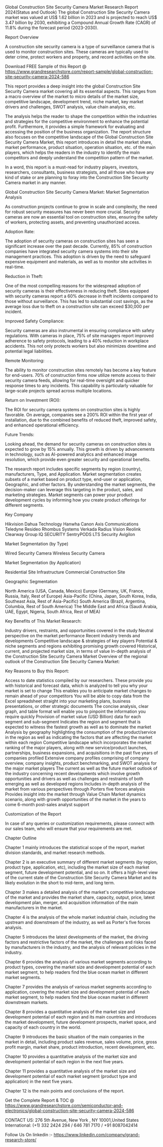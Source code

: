 Global Construction Site Security Camera Market Research Report 2024(Status and Outlook)
The global Construction Site Security Camera market was valued at US$ 1.62 billion in 2023 and is projected to reach US$ 3.47 billion by 2030, exhibiting a Compound Annual Growth Rate (CAGR) of 11.8% during the forecast period (2023-2030).

Report Overview

A construction site security camera is a type of surveillance camera that is used to monitor construction sites. These cameras are typically used to deter crime, protect workers and property, and record activities on the site.

Download FREE Sample of this Report @ https://www.grandresearchstore.com/report-sample/global-construction-site-security-camera-2024-586

This report provides a deep insight into the global Construction Site Security Camera market covering all its essential aspects. This ranges from a macro overview of the market to micro details of the market size, competitive landscape, development trend, niche market, key market drivers and challenges, SWOT analysis, value chain analysis, etc.

The analysis helps the reader to shape the competition within the industries and strategies for the competitive environment to enhance the potential profit. Furthermore, it provides a simple framework for evaluating and accessing the position of the business organization. The report structure also focuses on the competitive landscape of the Global Construction Site Security Camera Market, this report introduces in detail the market share, market performance, product situation, operation situation, etc. of the main players, which helps the readers in the industry to identify the main competitors and deeply understand the competition pattern of the market.

In a word, this report is a must-read for industry players, investors, researchers, consultants, business strategists, and all those who have any kind of stake or are planning to foray into the Construction Site Security Camera market in any manner.

Global Construction Site Security Camera Market: Market Segmentation Analysis

As construction projects continue to grow in scale and complexity, the need for robust security measures has never been more crucial. Security cameras are now an essential tool on construction sites, ensuring the safety of workers, protecting assets, and preventing unauthorized access.

Adoption Rate:

The adoption of security cameras on construction sites has seen a significant increase over the past decade. Currently, 85% of construction companies have integrated security camera systems into their site management practices. This adoption is driven by the need to safeguard expensive equipment and materials, as well as to monitor site activities in real-time.

Reduction in Theft:

One of the most compelling reasons for the widespread adoption of security cameras is their effectiveness in reducing theft. Sites equipped with security cameras report a 60% decrease in theft incidents compared to those without surveillance. This has led to substantial cost savings, as the average loss due to theft on a construction site can exceed $30,000 per incident.

Improved Safety Compliance:

Security cameras are also instrumental in ensuring compliance with safety regulations. With cameras in place, 75% of site managers report improved adherence to safety protocols, leading to a 40% reduction in workplace accidents. This not only protects workers but also minimizes downtime and potential legal liabilities.

Remote Monitoring:

The ability to monitor construction sites remotely has become a key feature for end-users. 70% of construction firms now utilize remote access to their security camera feeds, allowing for real-time oversight and quicker response times to any incidents. This capability is particularly valuable for large-scale projects spread across multiple locations.

Return on Investment (ROI):

The ROI for security camera systems on construction sites is highly favorable. On average, companies see a 200% ROI within the first year of installation, due to the combined benefits of reduced theft, improved safety, and enhanced operational efficiency.

Future Trends:

Looking ahead, the demand for security cameras on construction sites is expected to grow by 15% annually. This growth is driven by advancements in technology, such as AI-powered analytics and enhanced image resolution, which provide even greater security and operational benefits.

The research report includes specific segments by region (country), manufacturers, Type, and Application. Market segmentation creates subsets of a market based on product type, end-user or application, Geographic, and other factors. By understanding the market segments, the decision-maker can leverage this targeting in the product, sales, and marketing strategies. Market segments can power your product development cycles by informing how you create product offerings for different segments.

Key Company

Hikvision
Dahua Technology
Hanwha
Canon
Axis Communications
Teledyne
Resideo
Rhombus Systems
Verkada
Radius Vision
Reolink
Clearway Group
IQ SECURITY
SentryPODS
LTS Security
Avigilon

Market Segmentation (by Type)

Wired Security Camera
Wireless Security Camera

Market Segmentation (by Application)

Residential Site
Infrastructure
Commercial Construction Site

Geographic Segmentation

North America (USA, Canada, Mexico)
Europe (Germany, UK, France, Russia, Italy, Rest of Europe)
Asia-Pacific (China, Japan, South Korea, India, Southeast Asia, Rest of Asia-Pacific)
South America (Brazil, Argentina, Columbia, Rest of South America)
The Middle East and Africa (Saudi Arabia, UAE, Egypt, Nigeria, South Africa, Rest of MEA)

Key Benefits of This Market Research:

Industry drivers, restraints, and opportunities covered in the study
Neutral perspective on the market performance
Recent industry trends and developments
Competitive landscape & strategies of key players
Potential & niche segments and regions exhibiting promising growth covered
Historical, current, and projected market size, in terms of value
In-depth analysis of the Construction Site Security Camera Market
Overview of the regional outlook of the Construction Site Security Camera Market:

Key Reasons to Buy this Report:

Access to date statistics compiled by our researchers. These provide you with historical and forecast data, which is analyzed to tell you why your market is set to change
This enables you to anticipate market changes to remain ahead of your competitors
You will be able to copy data from the Excel spreadsheet straight into your marketing plans, business presentations, or other strategic documents
The concise analysis, clear graph, and table format will enable you to pinpoint the information you require quickly
Provision of market value (USD Billion) data for each segment and sub-segment
Indicates the region and segment that is expected to witness the fastest growth as well as to dominate the market
Analysis by geography highlighting the consumption of the product/service in the region as well as indicating the factors that are affecting the market within each region
Competitive landscape which incorporates the market ranking of the major players, along with new service/product launches, partnerships, business expansions, and acquisitions in the past five years of companies profiled
Extensive company profiles comprising of company overview, company insights, product benchmarking, and SWOT analysis for the major market players
The current as well as the future market outlook of the industry concerning recent developments which involve growth opportunities and drivers as well as challenges and restraints of both emerging as well as developed regions
Includes in-depth analysis of the market from various perspectives through Porters five forces analysis
Provides insight into the market through Value Chain
Market dynamics scenario, along with growth opportunities of the market in the years to come
6-month post-sales analyst support

Customization of the Report

In case of any queries or customization requirements, please connect with our sales team, who will ensure that your requirements are met.

Chapter Outline

Chapter 1 mainly introduces the statistical scope of the report, market division standards, and market research methods.

Chapter 2 is an executive summary of different market segments (by region, product type, application, etc), including the market size of each market segment, future development potential, and so on. It offers a high-level view of the current state of the Construction Site Security Camera Market and its likely evolution in the short to mid-term, and long term.

Chapter 3 makes a detailed analysis of the market's competitive landscape of the market and provides the market share, capacity, output, price, latest development plan, merger, and acquisition information of the main manufacturers in the market.

Chapter 4 is the analysis of the whole market industrial chain, including the upstream and downstream of the industry, as well as Porter's five forces analysis.

Chapter 5 introduces the latest developments of the market, the driving factors and restrictive factors of the market, the challenges and risks faced by manufacturers in the industry, and the analysis of relevant policies in the industry.

Chapter 6 provides the analysis of various market segments according to product types, covering the market size and development potential of each market segment, to help readers find the blue ocean market in different market segments.

Chapter 7 provides the analysis of various market segments according to application, covering the market size and development potential of each market segment, to help readers find the blue ocean market in different downstream markets.

Chapter 8 provides a quantitative analysis of the market size and development potential of each region and its main countries and introduces the market development, future development prospects, market space, and capacity of each country in the world.

Chapter 9 introduces the basic situation of the main companies in the market in detail, including product sales revenue, sales volume, price, gross profit margin, market share, product introduction, recent development, etc.

Chapter 10 provides a quantitative analysis of the market size and development potential of each region in the next five years.

Chapter 11 provides a quantitative analysis of the market size and development potential of each market segment (product type and application) in the next five years.

Chapter 12 is the main points and conclusions of the report.

Get the Complete Report & TOC @ https://www.grandresearchstore.com/semiconductor-and-electronics/global-construction-site-security-camera-2024-586

CONTACT US:
276 5th Avenue, New York , NY 10001,United States
International: (+1) 332 2424 294 / 646 781 7170 / +91 8087042414

Follow Us On linkedin :- https://www.linkedin.com/company/grand-research-store/
